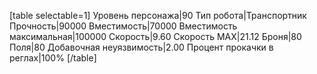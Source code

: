 [table selectable=1]
Уровень персонажа|90
Тип робота|Транспортник
Прочность|90000
Вместимость|70000
Вместимость максимальная|100000
Скорость|9.60
Скорость MAX|21.12
Броня|80
Поля|80
Добавочная неуязвимость|2.00
Процент прокачки в реглах|100%
[/table]
